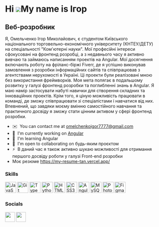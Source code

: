Hi ![](https://user-images.githubusercontent.com/18350557/176309783-0785949b-9127-417c-8b55-ab5a4333674e.gif)My name is Ігор
============================================================================================================================

Веб-розробник
-------------

Я, Омельченко Ігор Миколайович, є студентом Київського національного торговельно-економічного університету (КНТЕУ/ДЕТУ) на спеціальності "Ком'ютерні науки". Мої професійні інтереси сфокусовані на фронтенд розробці, а з недавнього часу я активно вивчаю та займаюсь написанням проектів на Angular. Мої досягнення включають роботу на фріланс-біржі Fiverr, де я успішно виконував замовлення з розробки інформаційних сайтів та співпрацював з агентствами нерухомості в Україні. Ці проекти були реалізовані мною без використання фреймворків. Моя мета полягає в подальшому розвитку у галузі фронтенд розробки та поглибленні знань в Angular. Я маю намір застосувати набуті навички для створення складних та інноваційних проектів. Крім того, я ціную можливість працювати в команді, де зможу співпрацювати зі спеціалістами і навчатися від них. Впевнений, що завдяки моєму вмінню самостійного навчання та практичного досвіду я зможу стати цінним активом у сфері фронтенд розробки.

* ✉️  You can contact me at [omelchenkoigor7777@gmail.com](mailto:omelchenkoigor7777@gmail.com)
* 🚀  I'm currently working on [Angular](http://store-3-0.vercel.app/home)
* 🧠  I'm learning Angular
* 🤝  I'm open to collaborating on будь-яким проєктом
* ⚡  В даний час я також активно шукаю можливості для отримання першого досвіду роботи у галузі Front-end розробки
* Моє резюме https://my-resume-tan.vercel.app/

### Skills


<p align="left">
<a href="https://developer.mozilla.org/en-US/docs/Web/JavaScript" target="_blank" rel="noreferrer"><img src="https://raw.githubusercontent.com/danielcranney/readme-generator/main/public/icons/skills/javascript-colored.svg" width="36" height="36" alt="JavaScript" /></a>
<a href="https://git-scm.com/" target="_blank" rel="noreferrer"><img src="https://raw.githubusercontent.com/danielcranney/readme-generator/main/public/icons/skills/git-colored.svg" width="36" height="36" alt="Git" /></a>
<a href="https://www.typescriptlang.org/" target="_blank" rel="noreferrer"><img src="https://raw.githubusercontent.com/danielcranney/readme-generator/main/public/icons/skills/typescript-colored.svg" width="36" height="36" alt="TypeScript" /></a>
<a href="https://www.python.org/" target="_blank" rel="noreferrer"><img src="https://raw.githubusercontent.com/danielcranney/readme-generator/main/public/icons/skills/python-colored.svg" width="36" height="36" alt="Python" /></a>
<a href="https://developer.mozilla.org/en-US/docs/Glossary/HTML5" target="_blank" rel="noreferrer"><img src="https://raw.githubusercontent.com/danielcranney/readme-generator/main/public/icons/skills/html5-colored.svg" width="36" height="36" alt="HTML5" /></a>
<a href="https://www.w3.org/TR/CSS/#css" target="_blank" rel="noreferrer"><img src="https://raw.githubusercontent.com/danielcranney/readme-generator/main/public/icons/skills/css3-colored.svg" width="36" height="36" alt="CSS3" /></a>
<a href="https://angular.io/" target="_blank" rel="noreferrer"><img src="https://raw.githubusercontent.com/danielcranney/readme-generator/main/public/icons/skills/angularjs-colored.svg" width="36" height="36" alt="Angular" /></a>
<a href="https://www.mysql.com/" target="_blank" rel="noreferrer"><img src="https://raw.githubusercontent.com/danielcranney/readme-generator/main/public/icons/skills/mysql-colored.svg" width="36" height="36" alt="MySQL" /></a>
<a href="https://www.adobe.com/uk/products/photoshop.html" target="_blank" rel="noreferrer"><img src="https://raw.githubusercontent.com/danielcranney/readme-generator/main/public/icons/skills/photoshop-colored.svg" width="36" height="36" alt="Photoshop" /></a>
<a href="https://www.figma.com/" target="_blank" rel="noreferrer"><img src="https://raw.githubusercontent.com/danielcranney/readme-generator/main/public/icons/skills/figma-colored.svg" width="36" height="36" alt="Figma" /></a>
</p>


### Socials

<p align="left"> <a href="https://www.github.com/omelchenkoigor8388" target="_blank" rel="noreferrer"><img src="https://raw.githubusercontent.com/danielcranney/readme-generator/main/public/icons/socials/github.svg" width="32" height="32" /></a> <a href="http://www.instagram.com/_igor_omelchenko_/" target="_blank" rel="noreferrer"><img src="https://raw.githubusercontent.com/danielcranney/readme-generator/main/public/icons/socials/instagram.svg" width="32" height="32" /></a></p>
